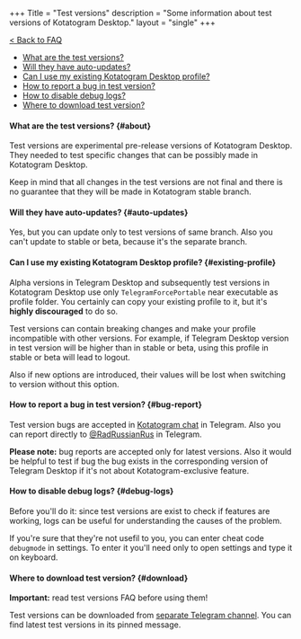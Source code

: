 +++
Title = "Test versions"
description = "Some information about test versions of Kotatogram Desktop."
layout = "single"
+++

[< Back to FAQ](/faq)

* [What are the test versions?](#about)
* [Will they have auto-updates?](#auto-updates)
* [Can I use my existing Kotatogram Desktop profile?](#existing-profile)
* [How to report a bug in test version?](#bug-report)
* [How to disable debug logs?](#debug-logs)
* [Where to download test version?](#download)

#### What are the test versions? {#about}

Test versions are experimental pre-release versions of Kotatogram Desktop. They needed to test specific changes that can be possibly made in Kotatogram Desktop.

Keep in mind that all changes in the test versions are not final and there is no guarantee that they will be made in Kotatogram stable branch.

#### Will they have auto-updates? {#auto-updates}

Yes, but you can update only to test versions of same branch. Also you can't update to stable or beta, because it's the separate branch.

#### Can I use my existing Kotatogram Desktop profile? {#existing-profile}

Alpha versions in Telegram Desktop and subsequently test versions in Kotatogram Desktop use only `TelegramForcePortable` near executable as profile folder. You certainly can copy your existing profile to it, but it's **highly discouraged** to do so.

Test versions can contain breaking changes and make your profile incompatible with other versions. For example, if Telegram Desktop version in test version will be higher than in stable or beta, using this profile in stable or beta will lead to logout.

Also if new options are introduced, their values will be lost when switching to version without this option.

#### How to report a bug in test version? {#bug-report}

Test version bugs are accepted in [Kotatogram chat](https://t.me/kotatochat) in Telegram. Also you can report directly to [@RadRussianRus](https://t.me/RadRussianRus) in Telegram.

**Please note:** bug reports are accepted only for latest versions. Also it would be helpful to test if bug the bug exists in the corresponding version of Telegram Desktop if it's not about Kotatogram-exclusive feature.

#### How to disable debug logs? {#debug-logs}

Before you'll do it: since test versions are exist to check if features are working, logs can be useful for understanding the causes of the problem.

If you're sure that they're not usefil to you, you can enter cheat code `debugmode` in settings. To enter it you'll need only to open settings and type it on keyboard.

#### Where to download test version? {#download}

**Important:** read test versions FAQ before using them! 

Test versions can be downloaded from [separate Telegram channel](https://t.me/ktgtests). You can find latest test versions in its pinned message.

